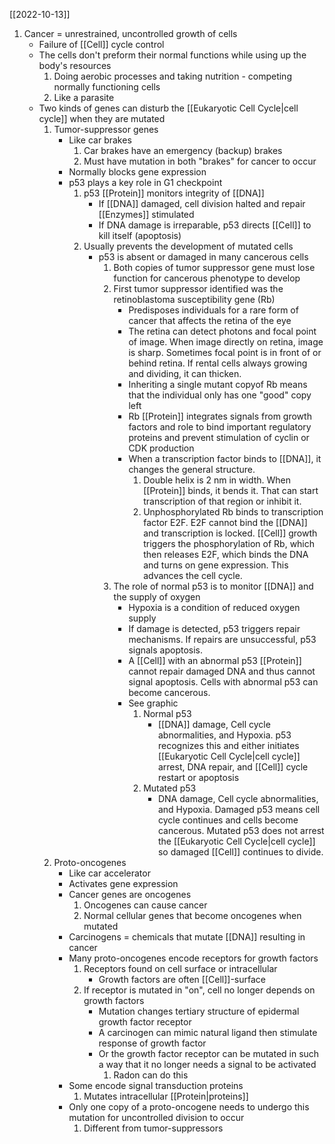 [[2022-10-13]]

1. Cancer = unrestrained, uncontrolled growth of cells
	- Failure of [[Cell]] cycle control
	- The cells don't preform their normal functions while using up the body's resources
		1. Doing aerobic processes and taking nutrition - competing normally functioning cells 
		2. Like a parasite
	- Two kinds of genes can disturb the [[Eukaryotic Cell Cycle|cell cycle]] when they are mutated
		1. Tumor-suppressor genes
			- Like car brakes
				1. Car brakes have an emergency (backup) brakes
				2. Must have mutation in both "brakes" for cancer to occur 
			- Normally blocks gene expression
			- p53 plays a key role in G1 checkpoint
				1. p53 [[Protein]] monitors integrity of [[DNA]]
					- If [[DNA]] damaged, cell division halted and repair [[Enzymes]] stimulated
					- If DNA damage is irreparable, p53 directs [[Cell]] to kill itself (apoptosis)
				2. Usually prevents the development of mutated cells 
					- p53 is absent or damaged in many cancerous cells
						1. Both copies of tumor suppressor gene must lose function for cancerous phenotype to develop
						2. First tumor suppressor identified was the retinoblastoma susceptibility gene (Rb)
							- Predisposes individuals for a rare form of cancer that affects the retina of the eye
							- The retina can detect photons and focal point of image. When image directly on retina, image is sharp. Sometimes focal point is in front of or behind retina. If rental cells always growing and dividing, it can thicken.
							- Inheriting a single mutant copyof Rb means that the individual only has one "good" copy left
							- Rb [[Protein]] integrates signals from growth factors and role to bind important regulatory proteins and prevent stimulation of cyclin or CDK production
							- When a transcription factor binds to [[DNA]], it changes the general structure.
								1. Double helix is 2 nm in width. When [[Protein]] binds, it bends it. That can start transcription of that region or inhibit it.
								2. Unphosphorylated Rb binds to transcription factor E2F. E2F cannot bind the [[DNA]] and transcription is locked. [[Cell]] growth triggers the phosphorylation of Rb, which then releases E2F, which binds the DNA and turns on gene expression. This advances the cell cycle.
						3. The role of normal p53 is to monitor [[DNA]] and the supply of oxygen 
							- Hypoxia is a condition of reduced oxygen supply
							- If damage is detected, p53 triggers repair mechanisms. If repairs are unsuccessful, p53 signals apoptosis. 
							- A [[Cell]] with an abnormal p53 [[Protein]] cannot repair damaged DNA and thus cannot signal apoptosis. Cells with abnormal p53 can become cancerous.
							- See graphic
								1. Normal p53
									- [[DNA]] damage, Cell cycle abnormalities, and Hypoxia. p53 recognizes this and either initiates [[Eukaryotic Cell Cycle|cell cycle]] arrest, DNA repair, and [[Cell]] cycle restart or apoptosis
								2. Mutated p53
									- DNA damage, Cell cycle abnormalities, and Hypoxia. Damaged p53 means cell cycle continues and cells become cancerous. Mutated p53 does not arrest the [[Eukaryotic Cell Cycle|cell cycle]] so damaged [[Cell]] continues to divide.
		2. Proto-oncogenes
			- Like car accelerator 
			- Activates gene expression
			- Cancer genes are oncogenes
				1. Oncogenes can cause cancer
				2. Normal cellular genes that become oncogenes when mutated
			- Carcinogens = chemicals that mutate [[DNA]] resulting in cancer
			- Many proto-oncogenes encode receptors for growth factors
				1. Receptors found on cell surface or intracellular
					- Growth factors are often [[Cell]]-surface
				2. If receptor is mutated  in "on", cell no longer depends on growth factors 
					- Mutation changes tertiary structure of epidermal growth factor receptor
					- A carcinogen can mimic natural ligand then stimulate response of growth factor
					- Or the growth factor receptor can be mutated in such a way that it no longer needs a signal to be activated
						1. Radon can do this
			- Some encode signal transduction proteins
				1. Mutates intracellular [[Protein|proteins]]
			- Only one copy of a proto-oncogene needs to undergo this mutation for uncontrolled division to occur 
				1. Different from tumor-suppressors 